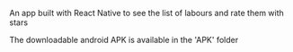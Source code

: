 An app built with React Native to see the list of labours and rate them with stars

The downloadable android APK is available in the 'APK' folder
